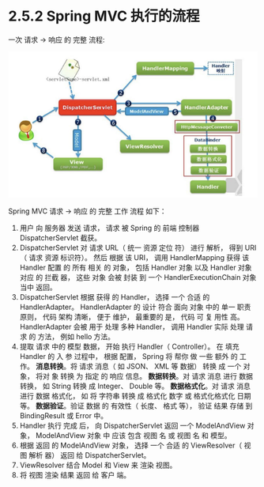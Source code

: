 # 2.5.2 Spring MVC 执行的流程

一次 请求 → 响应 的 完整 流程:

![](/assets/请求->响应流程.png)

Spring MVC 请求 → 响应 的 完整 工作 流程 如下：

1. 用户 向 服务器 发送 请求， 请求 被 Spring 的 前端 控制器 DispatcherServlet 截获。
2. DispatcherServlet 对 请求 URL（ 统一 资源 定位 符） 进行 解析， 得到 URI（ 请求 资源 标识符）。 然后 根据 该 URI， 调用 HandlerMapping 获得 该 Handler 配置 的 所有 相关 的 对象， 包括 Handler 对象 以及 Handler 对象 对应 的 拦截 器， 这些 对象 会被 封装 到 一个 HandlerExecutionChain 对象 当中 返回。
3. DispatcherServlet 根据 获得 的 Handler， 选择 一个 合适 的 HandlerAdapter。
   HandlerAdapter 的 设计 符合 面向 对象 中的 单一 职责 原则， 代码 架构 清晰， 便于 维护， 最重要的 是， 代码 可 复 用性 高。 HandlerAdapter 会被 用于 处理 多种 Handler， 调用 Handler 实际 处理 请求 的 方法， 例如 hello 方法。
4. 提取 请求 中的 模型 数据， 开始 执行 Handler（ Controller）。 在 填充 Handler 的 入 参 过程中， 根据 配置， Spring 将 帮你 做 一些 额外 的 工作。
   **消息转换**。将 请求 消息（ 如 JSON、 XML 等 数据） 转换 成 一个 对象， 将对 象 转换 为 指定 的 响应 信息。
   **数据转换**。对 请求 消息 进行 数据 转换， 如 String 转换 成 Integer、 Double 等。
   **数据格式化**。对 请求 消息 进行 数据 格式化， 如 将 字符串 转换 成 格式化 数字 或 格式化格式化 日期 等。
   **数据验证**。验证 数据 的 有效性（ 长度、 格式 等）， 验证 结果 存储 到 BindingResult 或 Error 中。
5. Handler 执行 完成 后， 向 DispatcherServlet 返回 一个 ModelAndView 对象， ModelAndView 对象 中 应该 包含 视图 名 或 视图 名 和 模型。
6. 根据 返回 的 ModelAndView 对象， 选择 一个 合适 的 ViewResolver（ 视图 解析 器） 返回 给 DispatcherServlet。
7. ViewResolver 结合 Model 和 View 来 渲染 视图。
8. 将 视图 渲染 结果 返回 给 客户 端。



